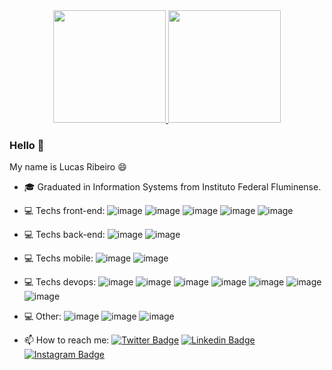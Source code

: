 <div align="center" >
  <a href="https://github.com/lucasmartinsribeiro">
    <img height="180em" src="https://github-readme-stats.vercel.app/api?username=lucasmartinsribeiro&show_icons=true&theme=dark" />
  </a>
  <a href="https://github.com/lucasmartinsribeiro">
    <img height="180em" src="https://github-readme-stats.vercel.app/api/top-langs/?username=lucasmartinsribeiro&layout=compact&theme=dark&langs_count=10&hide=Handlebars" />
  </a>
</div>

### Hello 👋
My name is Lucas Ribeiro 😄 

- 🎓 Graduated in Information Systems from Instituto Federal Fluminense.
- 💻 Techs front-end: ![image](https://img.shields.io/badge/HTML5-E34F26?style=for-the-badge&logo=html5&logoColor=FFFFFF) ![image](https://img.shields.io/badge/CSS3-1572B6?style=for-the-badge&logo=css3&logoColor=FFFFFF) ![image](https://img.shields.io/badge/JavaScript-323330?style=for-the-badge&logo=javascript&logoColor=F7DF1E) ![image](https://img.shields.io/badge/React-1DA1F2?style=for-the-badge&logo=react&logoColor=azul) ![image](https://img.shields.io/badge/TypeScript-1DA1F2?style=for-the-badge&logo=typescript&logoColor=white)
- 💻 Techs back-end: ![image](https://img.shields.io/badge/Java-FF3B2D?style=for-the-badge&logo=java&logoColor=FFFFFF) ![image](https://img.shields.io/badge/Node-02E639?style=for-the-badge&logo=node.js&logoColor=FFFFFF)
- 💻 Techs mobile: ![image](https://img.shields.io/badge/React%20Native-000000?style=for-the-badge&logo=react&logoColor=azul) ![image](https://img.shields.io/badge/Flutter-blue?style=for-the-badge&logo=flutter&logoColor=azul)
- 💻 Techs devops: ![image](https://img.shields.io/badge/Linux-000000?style=for-the-badge&logo=linux&logoColor=white) ![image](https://img.shields.io/badge/Docker-blue?style=for-the-badge&logo=docker&logoColor=white) ![image](https://img.shields.io/badge/Kubernetes-blue?style=for-the-badge&logo=kubernetes&logoColor=white) ![image](https://img.shields.io/badge/AWS-orange?style=for-the-badge&logo=aws&logoColor=white) ![image](https://img.shields.io/badge/Jenkins%20-red?style=for-the-badge&logo=jenkins&logoColor=black) ![image](https://img.shields.io/badge/Vagrant-blue?style=for-the-badge&logo=vagrant&logoColor=white) ![image](https://img.shields.io/badge/Ansible-black?style=for-the-badge&logo=ansible&logoColor=white)
- 💻 Other: ![image](https://img.shields.io/badge/Git-000000?style=for-the-badge&logo=git&logoColor=red) ![image](https://img.shields.io/badge/Python-yellow?style=for-the-badge&logo=python&logoColor=blue) ![image](https://img.shields.io/badge/C-blue?style=for-the-badge&logo=c&logoColor=white)

- 📫 How to reach me:
[![Twitter Badge](https://img.shields.io/badge/-@ribeirolucas51-1DA1F2?style=flat-square&labelColor=1DA1F2&logo=twitter&logoColor=white&link=https://twitter.com/ribeirolucas51)](https://twitter.com/ribeirolucas51) 
[![Linkedin Badge](https://img.shields.io/badge/-LinkedIn-0077B5?style=flat-square&logo=Linkedin&logoColor=white&link=https://www.linkedin.com/in/lucas-51ribeiro/)](https://www.linkedin.com/in/lucas-51ribeiro/) 
[![Instagram Badge](https://img.shields.io/badge/-Instagram-E4405F?style=flat-square&logo=Instagram&logoColor=white&link=https://www.instagram.com/lucasm_ribeiro/)](https://www.instagram.com/lucasm_ribeiro/)

<!--
**lucasmartinsribeiro/lucasmartinsribeiro** is a ✨ _special_ ✨ repository because its `README.md` (this file) appears on your GitHub profile.

Here are some ideas to get you started:

- 🔭 I’m currently working on ...
- 🌱 I’m currently learning ...
- 👯 I’m looking to collaborate on ...
- 🤔 I’m looking for help with ...
- 💬 Ask me about ...
- 📫 How to reach me: ...
- 😄 Pronouns: ...
- ⚡ Fun fact: ...
-->
